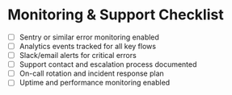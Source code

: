 # Monitoring & Support Checklist

- [ ] Sentry or similar error monitoring enabled
- [ ] Analytics events tracked for all key flows
- [ ] Slack/email alerts for critical errors
- [ ] Support contact and escalation process documented
- [ ] On-call rotation and incident response plan
- [ ] Uptime and performance monitoring enabled
